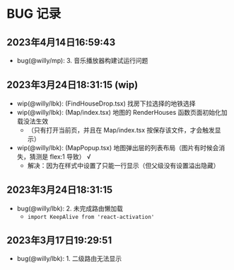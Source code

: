 # BUG 记录







## 2023年4月14日16:59:43
  - bug(@willy/mp): 3. 音乐播放器构建试运行问题

## 2023年3月24日18:31:15 (wip)
  - wip(@willy/lbk): (FindHouseDrop.tsx) 找房下拉选择的地铁选择
  - wip(@willy/lbk): (Map/index.tsx) 地图的 RenderHouses 函数页面初始化加载没法生效
      - （只有打开当前页，并且在 Map/index.tsx 按保存该文件，才会触发显示）
  - wip(@willy/lbk): (MapPopup.tsx) 地图弹出层的列表布局（图片有时候会消失，猜测是 flex:1 导致） √
      - 解决：因为在样式中设置了只能一行显示（但父级没有设置溢出隐藏）

## 2023年3月24日18:31:15
  - bug(@willy/lbk): 2. 未完成路由懒加载
      - `import KeepAlive from 'react-activation'`

## 2023年3月17日19:29:51
  - bug(@willy/lbk): 1. 二级路由无法显示